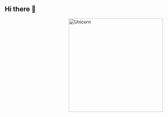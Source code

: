 ## Hi there 👋
<img align="right" width=300px alt="Unicorn" src="https://c.tenor.com/zMSbsGWTqosAAAAd/tenor.gif" />
<!--
**Bananice-666/Bananice-666** is a ✨ _special_ ✨ repository because its `README.md` (this file) appears on your GitHub profile.

Here are some ideas to get you started:

- 🔭 I’m currently working on ...
- 🌱 I’m currently learning ...
- 👯 I’m looking to collaborate on ...
- 🤔 I’m looking for help with ...
- 💬 Ask me about ...
- 📫 How to reach me: ...
- 😄 Pronouns: ...
- ⚡ Fun fact: ...
-->
